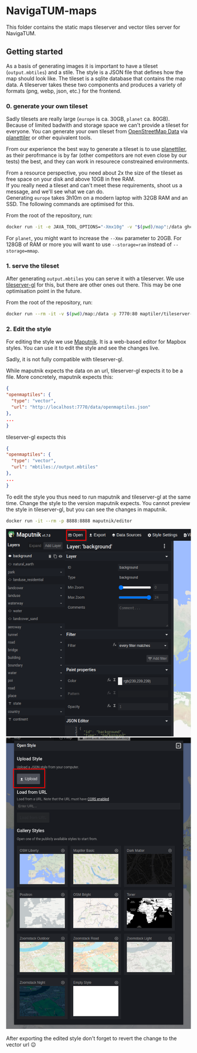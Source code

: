 # NavigaTUM-maps

This folder contains the static maps tileserver and vector tiles server for NavigaTUM.

## Getting started

As a basis of generating images it is important to have a tileset (`output.mbtiles`) and a stile.
The style is a JSON file that defines how the map should look like.
The tileset is a sqlite database that contains the map data.
A tileserver takes these two components and produces a variety of formats (png, webp, json, etc.) for the frontend.

### 0. generate your own tileset

Sadly tilesets are really large (`europe` is ca. 30GB, `planet` ca. 80GB).
Because of limited badwith and storage space we can't provide a tileset for everyone.
You can generate your own tileset from [OpenStreetMap Data](https://osmdata.openstreetmap.de/) via [planettiler](https://github.com/onthegomap/planetiler) or other equivalent tools.

From our experience the best way to generate a tileset is to use [planettiler](https://github.com/onthegomap/planetiler), as their perofrmance is by far (other competitors are not even close by our tests) the best, and they can work in resourece constreained environments.

From a resource perspective, you need about 2x the size of the tileset as free space on your disk and above 10GB in free RAM.   
If you really need a tileset and can't meet these requirements, shoot us a message, and we'll see what we can do.  
Generating `europe` takes 3h10m on a modern laptop with 32GB RAM and an SSD. The following commands are optimised for this.

From the root of the repository, run:
```bash
docker run -it -e JAVA_TOOL_OPTIONS="-Xmx10g" -v "$(pwd)/map":/data ghcr.io/onthegomap/planetiler:latest --download --area=europe --languages=de,en --Xmx10g --storage=mmap
```
For `planet`, you might want to increase the `--Xmx` parameter to 20GB. For 128GB of RAM or more you will want to use `--storage=ram` instead of `--storage=mmap`. 

### 1. serve the tileset

After generating `output.mbtiles` you can serve it with a tileserver.
We use [tileserver-gl](https://github.com/maptiler/tileserver-gl) for this, but there are other ones out there. 
This may be one optimisation point in the future.

From the root of the repository, run:
```bash
docker run --rm -it -v $(pwd)/map:/data -p 7770:80 maptiler/tileserver-gl
```

### 2. Edit the style

For editing the style we use [Maputnik](https://github.com/maputnik/editor).
It is a web-based editor for Mapbox styles.
You can use it to edit the style and see the changes live.

Sadly, it is not fully compatible with tileserver-gl.

While maputnik expects the data on an url, tileserver-gl expects it to be a file.
More concretely, maputnik expects this:
```json
{
"openmaptiles": {
  "type": "vector",
  "url": "http://localhost:7770/data/openmaptiles.json"
},
...
}
```
tileserver-gl expects this
```json
{
"openmaptiles": {
  "type": "vector",
  "url": "mbtiles://output.mbtiles"
},
...
}
```

To edit the style you thus need to run maputnik and tileserver-gl at the same time.
Change the style to the version maputnik expects.
You cannot preview the style in tileserver-gl, but you can see the changes in maputnik.

```bash
docker run -it --rm -p 8888:8888 maputnik/editor
```
![Where in Maputnik to click to import a style](/resources/documentation/maputnik-import1.png)
![Where in Maputnik to click then to import a style](/resources/documentation/maputnik-import2.png)

After exporting the edited style don't forget to revert the change to the vector url 😉